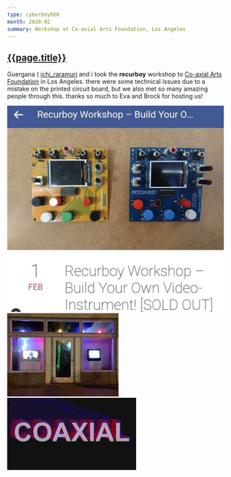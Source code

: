 ```yaml
---
type: cyberboy666
month: 2020-02
summary: Workshop at Co-axial Arts Foundation, Los Angeles
---
```


## [ {{page.title}} ]({{page.url}})

Guergana ( [ichi_raramuri](https://www.instagram.com/ichi_raramuri/) and i took the __recurboy__ workshop to [Co-axial Arts Foundation](https://coaxialarts.org/) in Los Angeles. there were some technical issues due to a mistake on the printed circuit board, but we also met so many amazing people through this. thanks so much to Eva and Brock for hosting us!

![image](/images/cyberboy666/coaxial.png)
![image](/images/cyberboy666/coaxial2.jpeg)
![image](/images/cyberboy666/coaxial3.jpeg)



